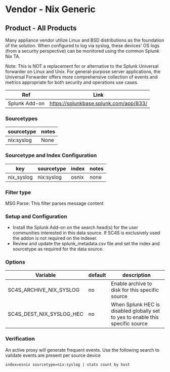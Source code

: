 # Vendor - Nix Generic

## Product - All Products

Many appliance vendor utilize Linux and BSD distributions as the foundation of the solution. When configured to log via
syslog, these devices' OS logs (from a security perspective) can be monitored using the common Splunk Nix TA.

Note: This is NOT a replacement for or alternative to the Splunk Universal forwarder on Linux and Unix. For general-purpose
server applications, the Universal Forwarder offers more comprehensive collection of events and metrics appropriate for both
security and operations use cases.



| Ref            | Link                                                                                                    |
|----------------|---------------------------------------------------------------------------------------------------------|
| Splunk Add-on  | https://splunkbase.splunk.com/app/833/                                                                 |


### Sourcetypes

| sourcetype     | notes                                                                                                   |
|----------------|---------------------------------------------------------------------------------------------------------|
| nix:syslog  | None |

### Sourcetype and Index Configuration

| key            | sourcetype     | index          | notes          |
|----------------|----------------|----------------|----------------|
| nix_syslog      | nix:syslog       | osnix          | none          |


### Filter type

MSG Parse: This filter parses message content

### Setup and Configuration

* Install the Splunk Add-on on the search head(s) for the user communities interested in this data source. If SC4S is exclusively used the addon is not required on the indexer.
* Review and update the splunk_metadata.csv file and set the index and sourcetype as required for the data source.


### Options

| Variable       | default        | description    |
|----------------|----------------|----------------|
| SC4S_ARCHIVE_NIX_SYSLOG | no | Enable archive to disk for this specific source |
| SC4S_DEST_NIX_SYSLOG_HEC | no | When Splunk HEC is disabled globally set to yes to enable this specific source | 

### Verification

An active proxy will generate frequent events. Use the following search to validate events are present per source device

```
index=osnix sourcetype=nix:syslog | stats count by host
```
